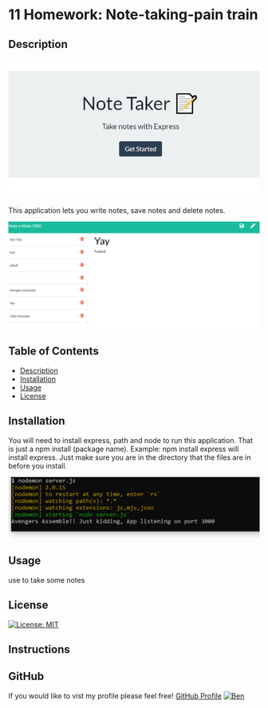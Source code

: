 
# 11 Homework: Note-taking-pain train

## Description 
![Home Page Landing](/pictures/HomePage.PNG)

This application lets you write notes, save notes and delete notes.

![Taking Notes](/pictures/Notes.PNG)

## Table of Contents 

- [Description](#Description)
- [Installation](#installation)
- [Usage](#usage)
- [License](#license)

## Installation


You will need to install express, path and node to run this application. That is just a npm install (package name). Example: npm install express will install express. Just make sure you are in the directory that the files are in before you install. 

![Git Bash preview of Nodemon](/pictures/CmdLine.PNG)

## Usage


use to take some notes

## License

[![License: MIT](https://img.shields.io/badge/License-MIT-yellow.svg)](https://opensource.org/licenses/MIT)<br/>


## Instructions



## GitHub

If you would like to vist my profile please feel free!
[GitHub Profile](https://github.com/Savagescoles)
[![Ben](https://github.com/Savagescoles.png?size=200)](https://github.com/Savagescoles)

